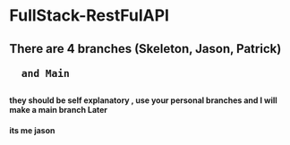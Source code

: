 # FullStack-RestFulAPI


<h2> There are 4 branches 
      (Skeleton,
      Jason,
      Patrick)

      and Main
      
<h2>

<h4> they should be self explanatory , use your personal branches and I will make a main branch Later <h4>
its me jason